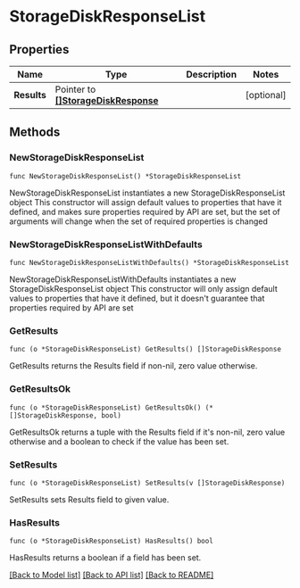 # StorageDiskResponseList

## Properties

Name | Type | Description | Notes
------------ | ------------- | ------------- | -------------
**Results** | Pointer to [**[]StorageDiskResponse**](StorageDiskResponse.md) |  | [optional] 

## Methods

### NewStorageDiskResponseList

`func NewStorageDiskResponseList() *StorageDiskResponseList`

NewStorageDiskResponseList instantiates a new StorageDiskResponseList object
This constructor will assign default values to properties that have it defined,
and makes sure properties required by API are set, but the set of arguments
will change when the set of required properties is changed

### NewStorageDiskResponseListWithDefaults

`func NewStorageDiskResponseListWithDefaults() *StorageDiskResponseList`

NewStorageDiskResponseListWithDefaults instantiates a new StorageDiskResponseList object
This constructor will only assign default values to properties that have it defined,
but it doesn't guarantee that properties required by API are set

### GetResults

`func (o *StorageDiskResponseList) GetResults() []StorageDiskResponse`

GetResults returns the Results field if non-nil, zero value otherwise.

### GetResultsOk

`func (o *StorageDiskResponseList) GetResultsOk() (*[]StorageDiskResponse, bool)`

GetResultsOk returns a tuple with the Results field if it's non-nil, zero value otherwise
and a boolean to check if the value has been set.

### SetResults

`func (o *StorageDiskResponseList) SetResults(v []StorageDiskResponse)`

SetResults sets Results field to given value.

### HasResults

`func (o *StorageDiskResponseList) HasResults() bool`

HasResults returns a boolean if a field has been set.


[[Back to Model list]](../README.md#documentation-for-models) [[Back to API list]](../README.md#documentation-for-api-endpoints) [[Back to README]](../README.md)


